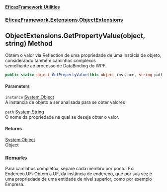 #### [EficazFramework.Utilities](EficazFrameworkUtilities.md 'EficazFramework Utilities')
### [EficazFramework.Extensions](EficazFrameworkUtilities.md#EficazFramework_Extensions 'EficazFramework.Extensions').[ObjectExtensions](ObjectExtensions.md 'EficazFramework.Extensions.ObjectExtensions')
## ObjectExtensions.GetPropertyValue(object, string) Method
Obtém o valor via Reflection de uma propriedade de uma instâcia de objeto, considerando também caminhos complexos  
semelhante ao processo de DataBinding do WPF.  
```csharp
public static object GetPropertyValue(this object instance, string path);
```
#### Parameters
<a name='EficazFramework_Extensions_ObjectExtensions_GetPropertyValue(object_string)_instance'></a>
`instance` [System.Object](https://docs.microsoft.com/en-us/dotnet/api/System.Object 'System.Object')  
A instancia de objeto a ser analisada para se obter valores
  
<a name='EficazFramework_Extensions_ObjectExtensions_GetPropertyValue(object_string)_path'></a>
`path` [System.String](https://docs.microsoft.com/en-us/dotnet/api/System.String 'System.String')  
O nome da propriedade na qual se deseja obter o valor.
  
#### Returns
[System.Object](https://docs.microsoft.com/en-us/dotnet/api/System.Object 'System.Object')  
Object
### Remarks
Para caminhos completox, separe cada membro por ponto. Ex: Endereco.UF: Obtém a UF, da instância de endereço, que por sua vez é  
            uma propriedade de uma entidade de nível superior, como por exemplo Empresa.
